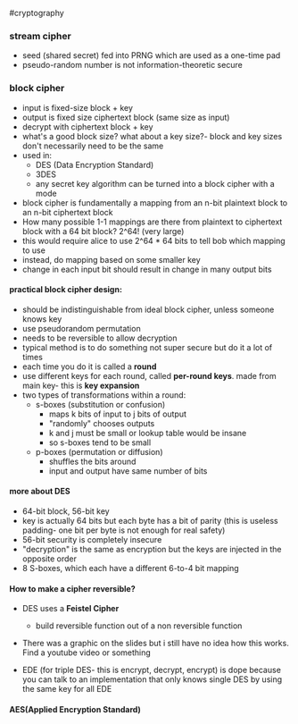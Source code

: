 #cryptography
### stream cipher
- seed (shared secret) fed into PRNG which are used as a one-time pad 
- pseudo-random number is not information-theoretic secure
### block cipher
- input is fixed-size block + key
- output is fixed size ciphertext block (same size as input)
- decrypt with ciphertext block + key
- what's a good block size? what about a key size?- block and key sizes don't necessarily need to be the same
- used in: 
	- DES (Data Encryption Standard)
	- 3DES
	- any secret key algorithm can be turned into a block cipher with a mode
- block cipher is fundamentally a mapping from an n-bit plaintext block to an n-bit ciphertext block
- How many possible 1-1 mappings are there from plaintext to ciphertext block with a 64 bit block? 2^64! (very large)
- this would require alice to use 2^64 \* 64 bits to tell bob which mapping to use
- instead, do mapping based on some smaller key
- change in each input bit should result in change in many output bits
#### practical block cipher design:
- should be indistinguishable from ideal block cipher, unless someone knows key
- use pseudorandom permutation
- needs to be reversible to allow decryption
- typical method is to do something not super secure but do it a lot of times
- each time you do it is called a **round**
- use different keys for each round, called **per-round keys**. made from main key- this is **key expansion**
- two types of transformations within a round:
	- s-boxes (substitution or confusion)
		- maps k bits of input to j bits of output
		- "randomly" chooses outputs
		- k and j must be small or lookup table would be insane
		- so s-boxes tend to be small
	- p-boxes (permutation or diffusion)
		- shuffles the bits around
		- input and output have same number of bits
#### more about DES
- 64-bit block, 56-bit key
- key is actually 64 bits but each byte has a bit of parity (this is useless padding- one bit per byte is not enough for real safety)
- 56-bit security is completely insecure
- "decryption" is the same as encryption but the keys are injected in the opposite order
- 8 S-boxes, which each have a different 6-to-4 bit mapping
#### How to make a cipher reversible?
- DES uses a **Feistel Cipher**
	- build reversible function out of a non reversible function
- There was a graphic on the slides but i still have no idea how this works. Find a youtube video or something

- EDE (for triple DES- this is encrypt, decrypt, encrypt) is dope because you can talk to an implementation that only knows single DES by using the same key for all EDE
#### AES(Applied Encryption Standard)

